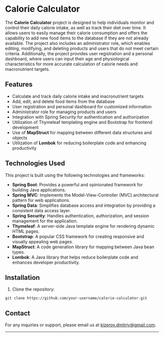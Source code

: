 # Calorie Calculator


The **Calorie Calculator** project is designed to help individuals monitor and control their daily calorie intake, as well as track their diet over time. It allows users to easily manage their calorie consumption and offers the capability to add new food items to the database if they are not already available. The project also includes an administrator role, which enables editing, modifying, and deleting products and users that do not meet certain criteria. Additionally, the project provides user registration and a personal dashboard, where users can input their age and physiological characteristics for more accurate calculation of calorie needs and macronutrient targets.

## Features

- Calculate and track daily calorie intake and macronutrient targets
- Add, edit, and delete food items from the database
- User registration and personal dashboard for customized information
- Administrator role for managing products and users
- Integration with Spring Security for authentication and authorization
- Utilization of Thymeleaf templating engine and Bootstrap for frontend development
- Use of **MapStruct** for mapping between different data structures and objects
- Utilization of **Lombok** for reducing boilerplate code and enhancing productivity

## Technologies Used

This project is built using the following technologies and frameworks:

- **Spring Boot**: Provides a powerful and opinionated framework for building Java applications.
- **Spring MVC**: Implements the Model-View-Controller (MVC) architectural pattern for web applications.
- **Spring Data**: Simplifies database access and integration by providing a consistent data access layer.
- **Spring Security**: Handles authentication, authorization, and session management for the application.
- **Thymeleaf**: A server-side Java template engine for rendering dynamic HTML pages.
- **Bootstrap**: A popular CSS framework for creating responsive and visually appealing web pages.
- **MapStruct**: A code generation library for mapping between Java bean types.
- **Lombok**: A Java library that helps reduce boilerplate code and enhances developer productivity.

## Installation

1. Clone the repository:

```shell
git clone https://github.com/your-username/calorie-calculator.git
```

## Contact

For any inquiries or support, please email us at [kizerov.dmitriy@gmail.com](mailto:kizerov.dmitriy@gmail.com).

---
